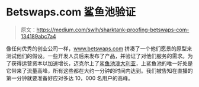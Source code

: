 # Betswaps.com 鲨鱼池验证

> 原文：<https://medium.com/swlh/sharktank-proofing-betswaps-com-134189abc7a4>

像任何优秀的创业公司一样，www.betswaps.com 拼凑了一个他们愿景的原型来测试他们的假设。一些开发人员后来发布了产品，并验证了对他们服务的需求。为了获得运营资本以加速增长，迈克尔上了[鲨鱼池澳大利亚](http://tenplay.com.au/channel-ten/shark-tank)，上鲨鱼池的唯一好处是它带来了流量高峰，所有这些都在大约一分钟的时间内达到。我们被告知在直播的第一分钟就要准备好应对多达 10，000 名用户的高峰。